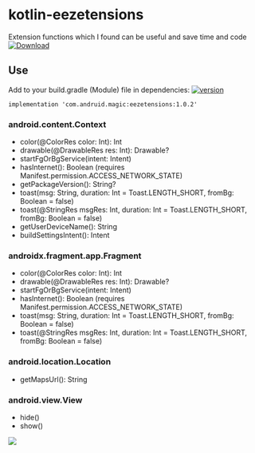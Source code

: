 # kotlin-eezetensions
Extension functions which I found can be useful and save time and code [ ![Download](https://api.bintray.com/packages/death14stroke/libraries/com.andruid.magic.eezetensions/images/download.svg) ](https://bintray.com/death14stroke/libraries/com.andruid.magic.eezetensions/_latestVersion)

## Use
Add to your build.gradle (Module) file in dependencies: [![version](https://img.shields.io/badge/version-latest-blue.svg)](https://github.com/Death14Stroke/kotlin-eezetensions/releases/latest)

```implementation 'com.andruid.magic:eezetensions:1.0.2'```

### android.content.Context

- color(@ColorRes color: Int): Int
- drawable(@DrawableRes res: Int): Drawable?
- startFgOrBgService(intent: Intent)
- hasInternet(): Boolean (requires Manifest.permission.ACCESS_NETWORK_STATE)
- getPackageVersion(): String?
- toast(msg: String, duration: Int = Toast.LENGTH_SHORT, fromBg: Boolean = false)
- toast(@StringRes msgRes: Int, duration: Int = Toast.LENGTH_SHORT, fromBg: Boolean = false)
- getUserDeviceName(): String
- buildSettingsIntent(): Intent 

### androidx.fragment.app.Fragment

- color(@ColorRes color: Int): Int
- drawable(@DrawableRes res: Int): Drawable?
- startFgOrBgService(intent: Intent)
- hasInternet(): Boolean (requires Manifest.permission.ACCESS_NETWORK_STATE)
- toast(msg: String, duration: Int = Toast.LENGTH_SHORT, fromBg: Boolean = false)
- toast(@StringRes msgRes: Int, duration: Int = Toast.LENGTH_SHORT, fromBg: Boolean = false)

### android.location.Location

- getMapsUrl(): String


### android.view.View

- hide()
- show()

<a href='https://bintray.com/death14stroke/libraries/com.andruid.magic.eezetensions?source=watch' alt='Get automatic notifications about new "com.andruid.magic.eezetensions" versions'><img src='https://www.bintray.com/docs/images/bintray_badge_color.png'></a>
